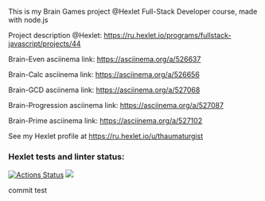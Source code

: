 This is my Brain Games project @Hexlet Full-Stack Developer course, made with node.js

Project description @Hexlet: https://ru.hexlet.io/programs/fullstack-javascript/projects/44

Brain-Even asciinema link: https://asciinema.org/a/526637

Brain-Calc asciinema link: https://asciinema.org/a/526656

Brain-GCD asciinema link: https://asciinema.org/a/527068

Brain-Progression asciinema link: https://asciinema.org/a/527087

Brain-Prime asciinema link: https://asciinema.org/a/527102

See my Hexlet profile at https://ru.hexlet.io/u/thaumaturgist

### Hexlet tests and linter status:
[![Actions Status](https://github.com/Taumaturgist/backend-project-44/workflows/hexlet-check/badge.svg)](https://github.com/Taumaturgist/backend-project-44/actions)
<a href="https://codeclimate.com/github/Taumaturgist/backend-project-44/maintainability"><img src="https://api.codeclimate.com/v1/badges/03b5fb335e1fc3cc3a9c/maintainability" /></a>

commit test